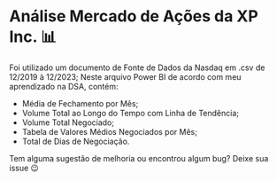 # Análise Mercado de Ações da XP Inc. 📊


Foi utilizado um documento de Fonte de Dados da Nasdaq em .csv de 12/2019 à 12/2023;
Neste arquivo Power BI de acordo com meu aprendizado na DSA, contém:

- Média de Fechamento por Mês;
- Volume Total ao Longo do Tempo com Linha de Tendência;
- Volume Total Negociado;
- Tabela de Valores Médios Negociados por Mês;
- Total de Dias de Negociação.

Tem alguma sugestão de melhoria ou encontrou algum bug? Deixe sua issue 😉
